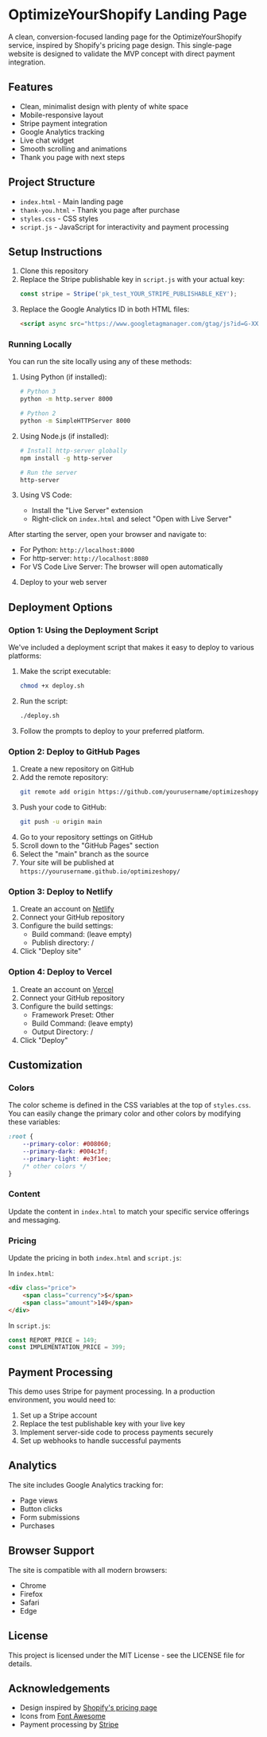 # OptimizeYourShopify Landing Page

A clean, conversion-focused landing page for the OptimizeYourShopify service, inspired by Shopify's pricing page design. This single-page website is designed to validate the MVP concept with direct payment integration.

## Features

- Clean, minimalist design with plenty of white space
- Mobile-responsive layout
- Stripe payment integration
- Google Analytics tracking
- Live chat widget
- Smooth scrolling and animations
- Thank you page with next steps

## Project Structure

- `index.html` - Main landing page
- `thank-you.html` - Thank you page after purchase
- `styles.css` - CSS styles
- `script.js` - JavaScript for interactivity and payment processing

## Setup Instructions

1. Clone this repository
2. Replace the Stripe publishable key in `script.js` with your actual key:
   ```javascript
   const stripe = Stripe('pk_test_YOUR_STRIPE_PUBLISHABLE_KEY');
   ```
3. Replace the Google Analytics ID in both HTML files:
   ```html
   <script async src="https://www.googletagmanager.com/gtag/js?id=G-XXXXXXXXXX"></script>
   ```

### Running Locally

You can run the site locally using any of these methods:

1. Using Python (if installed):
   ```bash
   # Python 3
   python -m http.server 8000
   
   # Python 2
   python -m SimpleHTTPServer 8000
   ```

2. Using Node.js (if installed):
   ```bash
   # Install http-server globally
   npm install -g http-server
   
   # Run the server
   http-server
   ```

3. Using VS Code:
   - Install the "Live Server" extension
   - Right-click on `index.html` and select "Open with Live Server"

After starting the server, open your browser and navigate to:
- For Python: `http://localhost:8000`
- For http-server: `http://localhost:8080`
- For VS Code Live Server: The browser will open automatically

4. Deploy to your web server

## Deployment Options

### Option 1: Using the Deployment Script

We've included a deployment script that makes it easy to deploy to various platforms:

1. Make the script executable:
   ```bash
   chmod +x deploy.sh
   ```

2. Run the script:
   ```bash
   ./deploy.sh
   ```

3. Follow the prompts to deploy to your preferred platform.

### Option 2: Deploy to GitHub Pages

1. Create a new repository on GitHub
2. Add the remote repository:
   ```bash
   git remote add origin https://github.com/yourusername/optimizeshopy.git
   ```
3. Push your code to GitHub:
   ```bash
   git push -u origin main
   ```
4. Go to your repository settings on GitHub
5. Scroll down to the "GitHub Pages" section
6. Select the "main" branch as the source
7. Your site will be published at `https://yourusername.github.io/optimizeshopy/`

### Option 3: Deploy to Netlify

1. Create an account on [Netlify](https://www.netlify.com/)
2. Connect your GitHub repository
3. Configure the build settings:
   - Build command: (leave empty)
   - Publish directory: /
4. Click "Deploy site"

### Option 4: Deploy to Vercel

1. Create an account on [Vercel](https://vercel.com/)
2. Connect your GitHub repository
3. Configure the build settings:
   - Framework Preset: Other
   - Build Command: (leave empty)
   - Output Directory: /
4. Click "Deploy"

## Customization

### Colors

The color scheme is defined in the CSS variables at the top of `styles.css`. You can easily change the primary color and other colors by modifying these variables:

```css
:root {
    --primary-color: #008060;
    --primary-dark: #004c3f;
    --primary-light: #e3f1ee;
    /* other colors */
}
```

### Content

Update the content in `index.html` to match your specific service offerings and messaging.

### Pricing

Update the pricing in both `index.html` and `script.js`:

In `index.html`:
```html
<div class="price">
    <span class="currency">$</span>
    <span class="amount">149</span>
</div>
```

In `script.js`:
```javascript
const REPORT_PRICE = 149;
const IMPLEMENTATION_PRICE = 399;
```

## Payment Processing

This demo uses Stripe for payment processing. In a production environment, you would need to:

1. Set up a Stripe account
2. Replace the test publishable key with your live key
3. Implement server-side code to process payments securely
4. Set up webhooks to handle successful payments

## Analytics

The site includes Google Analytics tracking for:
- Page views
- Button clicks
- Form submissions
- Purchases

## Browser Support

The site is compatible with all modern browsers:
- Chrome
- Firefox
- Safari
- Edge

## License

This project is licensed under the MIT License - see the LICENSE file for details.

## Acknowledgements

- Design inspired by [Shopify's pricing page](https://www.shopify.com/es-es/precios)
- Icons from [Font Awesome](https://fontawesome.com/)
- Payment processing by [Stripe](https://stripe.com/) 